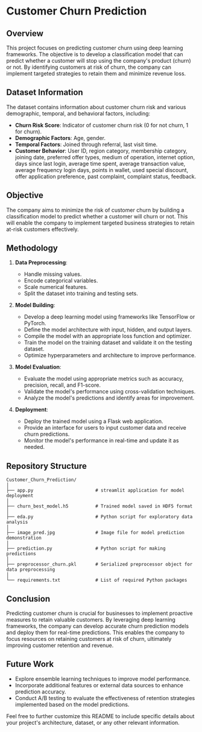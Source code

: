 # Customer Churn Prediction

## Overview
This project focuses on predicting customer churn using deep learning frameworks. The objective is to develop a classification model that can predict whether a customer will stop using the company's product (churn) or not. By identifying customers at risk of churn, the company can implement targeted strategies to retain them and minimize revenue loss.

## Dataset Information
The dataset contains information about customer churn risk and various demographic, temporal, and behavioral factors, including:

- **Churn Risk Score**: Indicator of customer churn risk (0 for not churn, 1 for churn).
- **Demographic Factors**: Age, gender.
- **Temporal Factors**: Joined through referral, last visit time.
- **Customer Behavior**: User ID, region category, membership category, joining date, preferred offer types, medium of operation, internet option, days since last login, average time spent, average transaction value, average frequency login days, points in wallet, used special discount, offer application preference, past complaint, complaint status, feedback.

## Objective
The company aims to minimize the risk of customer churn by building a classification model to predict whether a customer will churn or not. This will enable the company to implement targeted business strategies to retain at-risk customers effectively.

## Methodology
1. **Data Preprocessing**:
   - Handle missing values.
   - Encode categorical variables.
   - Scale numerical features.
   - Split the dataset into training and testing sets.

2. **Model Building**:
   - Develop a deep learning model using frameworks like TensorFlow or PyTorch.
   - Define the model architecture with input, hidden, and output layers.
   - Compile the model with an appropriate loss function and optimizer.
   - Train the model on the training dataset and validate it on the testing dataset.
   - Optimize hyperparameters and architecture to improve performance.

3. **Model Evaluation**:
   - Evaluate the model using appropriate metrics such as accuracy, precision, recall, and F1-score.
   - Validate the model's performance using cross-validation techniques.
   - Analyze the model's predictions and identify areas for improvement.

4. **Deployment**:
   - Deploy the trained model using a Flask web application.
   - Provide an interface for users to input customer data and receive churn predictions.
   - Monitor the model's performance in real-time and update it as needed.

## Repository Structure

```
Customer_Churn_Prediction/
│
├── app.py                       # streamlit application for model deployment
│
├── churn_best_model.h5          # Trained model saved in HDF5 format
│
├── eda.py                       # Python script for exploratory data analysis
│
├── image_pred.jpg               # Image file for model prediction demonstration
│
├── prediction.py                # Python script for making predictions
│
├── preprocessor_churn.pkl       # Serialized preprocessor object for data preprocessing
│
└── requirements.txt             # List of required Python packages
```

## Conclusion
Predicting customer churn is crucial for businesses to implement proactive measures to retain valuable customers. By leveraging deep learning frameworks, the company can develop accurate churn prediction models and deploy them for real-time predictions. This enables the company to focus resources on retaining customers at risk of churn, ultimately improving customer retention and revenue.

## Future Work
- Explore ensemble learning techniques to improve model performance.
- Incorporate additional features or external data sources to enhance prediction accuracy.
- Conduct A/B testing to evaluate the effectiveness of retention strategies implemented based on the model predictions.


Feel free to further customize this README to include specific details about your project's architecture, dataset, or any other relevant information.
